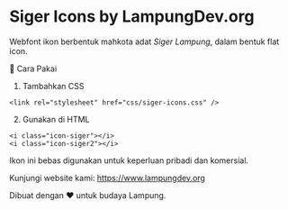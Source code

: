 # Siger Icons by LampungDev.org
Webfont ikon berbentuk mahkota adat *Siger Lampung*, dalam bentuk flat icon.

🔧 Cara Pakai

1. Tambahkan CSS
```
<link rel="stylesheet" href="css/siger-icons.css" />
```

2. Gunakan di HTML
```
<i class="icon-siger"></i>
<i class="icon-siger2"></i>
```

Ikon ini bebas digunakan untuk keperluan pribadi dan komersial.

Kunjungi website kami:
https://www.lampungdev.org

Dibuat dengan ❤️ untuk budaya Lampung.
